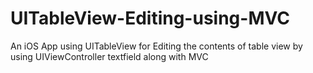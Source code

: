 # UITableView-Editing-using-MVC
An iOS App using UITableView for Editing the contents of table view by using UIViewController textfield along with  MVC
